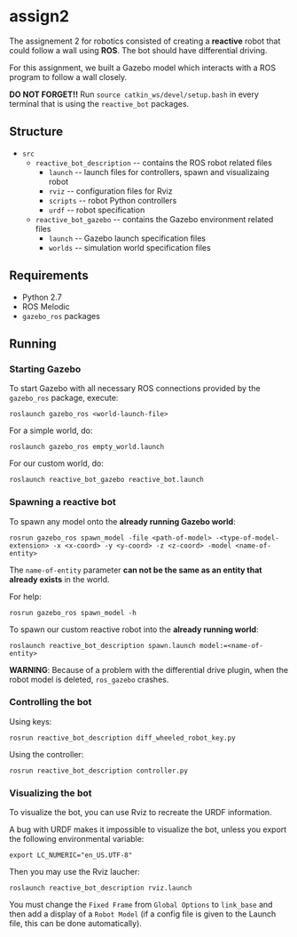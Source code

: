# assign2

The assignement 2 for robotics consisted of creating a **reactive** robot that could follow a wall using **ROS**. The bot should have differential driving.

For this assignment, we built a Gazebo model which interacts with a ROS program to follow a wall closely.

**DO NOT FORGET!!** Run `source catkin_ws/devel/setup.bash` in every terminal that is using the `reactive_bot` packages.

## Structure

- `src`
    - `reactive_bot_description` -- contains the ROS robot related files
        - `launch` -- launch files for controllers, spawn and visualizaing robot
        - `rviz` -- configuration files for Rviz
        - `scripts` -- robot Python controllers
        - `urdf` -- robot specification
    - `reactive_bot_gazebo` -- contains the Gazebo environment related files
        - `launch` -- Gazebo launch specification files 
        - `worlds` -- simulation world specification files

## Requirements

- Python 2.7
- ROS Melodic
- `gazebo_ros` packages

## Running

### Starting Gazebo

To start Gazebo with all necessary ROS connections provided by the `gazebo_ros` package, execute:

```roslaunch gazebo_ros <world-launch-file>```

For a simple world, do:

```roslaunch gazebo_ros empty_world.launch```

For our custom world, do:

```roslaunch reactive_bot_gazebo reactive_bot.launch```

### Spawning a reactive bot

To spawn any model onto the **already running Gazebo world**:

```rosrun gazebo_ros spawn_model -file <path-of-model> -<type-of-model-extension> -x <x-coord> -y <y-coord> -z <z-coord> -model <name-of-entity>```

The `name-of-entity` parameter **can not be the same as an entity that already exists** in the world.

For help:

```rosrun gazebo_ros spawn_model -h```

To spawn our custom reactive robot into the **already running world**:

```roslaunch reactive_bot_description spawn.launch model:=<name-of-entity>```

**WARNING**: Because of a problem with the differential drive plugin, when the robot model is deleted, `ros_gazebo` crashes.

### Controlling the bot

Using keys:

```rosrun reactive_bot_description diff_wheeled_robot_key.py```

Using the controller:

```rosrun reactive_bot_description controller.py```

### Visualizing the bot

To visualize the bot, you can use Rviz to recreate the URDF information.

A bug with URDF makes it impossible to visualize the bot, unless you export the following environmental variable:

```export LC_NUMERIC="en_US.UTF-8"```

Then you may use the Rviz laucher:

```roslaunch reactive_bot_description rviz.launch```

You must change the `Fixed Frame` from `Global Options` to `link_base` and then add a display of a `Robot Model` (if a config file is given to the Launch file, this can be done automatically). 
